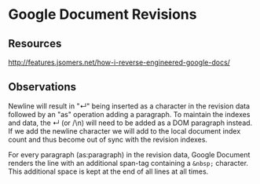 # Google Document Revisions

## Resources
http://features.jsomers.net/how-i-reverse-engineered-google-docs/

## Observations
Newline will result in "↵" being inserted as a character in the revision data followed by an "as" operation adding a paragraph. To maintain the indexes and data, the ↵ (or /\n) will need to be added as a DOM paragraph instead. If we add the newline character we will add to the local document index count and thus become out of sync with the revision indexes.

For every paragraph (as:paragraph) in the revision data, Google Document renders the line with an additional span-tag containing a `&nbsp;` character. This additional space is kept at the end of all lines at all times. 
